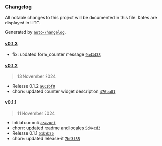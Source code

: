 ### Changelog

All notable changes to this project will be documented in this file. Dates are displayed in UTC.

Generated by [`auto-changelog`](https://github.com/CookPete/auto-changelog).

#### [v0.1.3](https://github.com/collective/volto-form-counter/compare/v0.1.2...v0.1.3)

- fix: updated form_counter message [`9a43438`](https://github.com/collective/volto-form-counter/commit/9a43438365526e7a08c3f353364c807f1c0b654d)

#### [v0.1.2](https://github.com/collective/volto-form-counter/compare/v0.1.1...v0.1.2)

> 13 November 2024

- Release 0.1.2 [`a661bf0`](https://github.com/collective/volto-form-counter/commit/a661bf04a39afd06220357295da690f78bb8539c)
- chore: updated counter widget description [`476ba81`](https://github.com/collective/volto-form-counter/commit/476ba813de94b675412739091e48b2a5c3caefed)

#### v0.1.1

> 11 November 2024

- initial commit [`a5a20cf`](https://github.com/collective/volto-form-counter/commit/a5a20cf6918f44c265d386df6c33b2d5f8064772)
- chore: updated readme and locales [`5d44cd3`](https://github.com/collective/volto-form-counter/commit/5d44cd39f5680931b6d096e015f1e98a8ec7cef1)
- Release 0.1.1 [`51b5b25`](https://github.com/collective/volto-form-counter/commit/51b5b25ecd3652a61f70b329480d5ed486ede2d6)
- chore: updated release-it [`7bf3f55`](https://github.com/collective/volto-form-counter/commit/7bf3f55562a97ae5b89e75da8e0af8f3f25db6fd)
